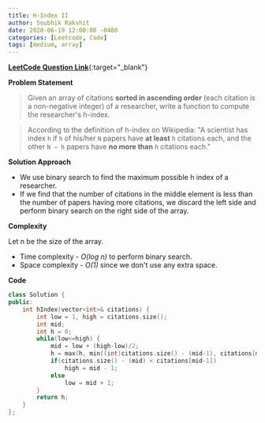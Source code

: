 ```yaml
---
title: H-Index II
author: Soubhik Rakshit
date: 2020-06-19 12:00:00 -0400
categories: [Leetcode, Code]
tags: [medium, array]
---
```


[**LeetCode Question Link**](https://leetcode.com/problems/h-index-ii/){:target="_blank"}

**Problem Statement**

> Given an array of citations **sorted in ascending order** (each citation is a non-negative integer) of a researcher, write a function to compute the researcher's h-index.

> According to the definition of h-index on Wikipedia: "A scientist has index `h` if `h` of his/her `N` papers have **at least** `h` citations each, and the other `N − h` papers have **no more than** `h` citations each."

**Solution Approach**

* We use binary search to find the maximum possible h index of a researcher.
* If we find that the number of citations in the middle element is less than the number of papers having more citations, we discard the left side and perform binary search on the right side of the array.

**Complexity**

Let n be the size of the array.
* Time complexity - _O(log n)_ to perform binary search.
* Space complexity - _O(1)_ since we don't use any extra space.

**Code**

```c++
class Solution {
public:
    int hIndex(vector<int>& citations) {
        int low = 1, high = citations.size();
        int mid;
        int h = 0;
        while(low<=high) {
            mid = low + (high-low)/2;
            h = max(h, min((int)citations.size() - (mid-1), citations[mid-1]));
            if(citations.size() - (mid) < citations[mid-1])
                high = mid - 1;
            else
                low = mid + 1;
        }
        return h;
    }
};
```
